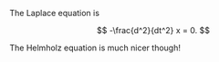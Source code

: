 The Laplace equation is

$$ -\frac{d^2}{dt^2} x = 0. $$

The Helmholz equation is much nicer though!

